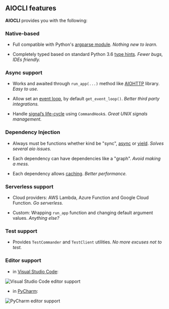 ## AIOCLI features

**AIOCLI** provides you with the following:

### Native-based

- Full compatible with Python's [argparse module](https://docs.python.org/3/library/argparse.html). *Nothing new to learn.*

- Completely typed based on standard Python 3.6 [type hints](https://docs.python.org/3/library/typing.html). *Fewer bugs, IDEs friendly.*

### Async support

- Works and awaited through `run_app(...)` method like [AIOHTTP](https://github.com/aio-libs/aiohttp) library. *Easy to use.* 

- Allow set an [event loop](https://docs.python.org/3/library/asyncio-eventloop.html), by default `get_event_loop()`. *Better third party integrations.*

- Handle [signal’s life-cycle](https://docs.python.org/3/library/signal.html) using `CommandHook`s. *Great UNIX signals management.*

### Dependency Injection

- Always must be functions whether kind be "sync", [async](https://docs.python.org/3/reference/compound_stmts.html#async-def) or [yield](https://docs.python.org/3/reference/expressions.html#yield-expressions). *Solves several aio issues.*

- Each dependency can have dependencies like a "graph". *Avoid making a mess.*

- Each dependency allows [caching](https://docs.python.org/3/library/functools.html). *Better performance.*

### Serverless support

- Cloud providers: AWS Lambda, Azure Function and Google Cloud Function. *Go serverless.*

- Custom: Wrapping `run_app` function and changing default argument values. *Anything else?*

### Test support

- Provides `TestCommander` and `TestClient` utilities. *No more excuses not to test.*

### Editor support

- in [Visual Studio Code](https://code.visualstudio.com):

![Visual Studio Code editor support](https://aiopy.github.io/python-aiocli/imgs/vscode-completion.png)

- in [PyCharm](https://www.jetbrains.com/pycharm/):

![PyCharm editor support](https://aiopy.github.io/python-aiocli/imgs/pycharm-completion.png)

